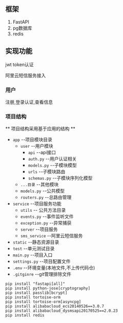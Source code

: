 ## 框架

1. FastAPI
2. pg数据库
3. redis

## 实现功能

jwt token认证

阿里云短信服务接入

### 用户

注册,登录认证,查看信息

### 项目结构

** 项目结构采用基于应用的结构 **

* `app`  --项目模块目录
    * `user` --用户模块
        * `api` --api接口
        * `auth.py` --用户认证相关
        * `models.py` --子模块模型
        * `urls` --子模块路由
        * `schemas.py` --子模块序列化模型
    * `...目录` --其他模块
    * `models.py` --公共模型
    * `routers.py` --总路由管理
* `service` --项目服务功能
    * `utils` -- 公共方法目录
    * `events.py` --事件监听文件
    * `exception.py` --异常捕获
    * `server` --项目服务
    * `sms_service` --阿里云短信服务
* `static` --静态资源目录
* `test` --单元测试目录
* `main.py` --项目入口
* `settings.py` --项目配置文件
* `.env` --环境变量(本地文件,不上传代码仓)
* `.gitginre` --git管理排除文件

```shell
pip install "fastapi[all]"
pip install python-jose[cryptography]
pip install passlib[bcrypt]
pip install tortoise-orm
pip install tortoise-orm[asyncpg]
pip install alibabacloud_ecs20140526==3.0.7
pip install alibabacloud_dysmsapi20170525==2.0.23
pip install redis
```
